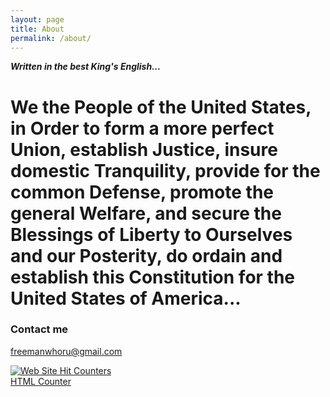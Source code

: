 ```yaml
---
layout: page
title: About
permalink: /about/
---
```

___Written in the best King's English...___

# We the People of the United States, in Order to form a more perfect Union, establish Justice, insure domestic Tranquility, provide for the common Defense, promote the general Welfare, and secure the Blessings of Liberty to Ourselves and our Posterity, do ordain and establish this Constitution for the United States of America...


### Contact me

[freemanwhoru@gmail.com](mailto:freemanwhoru@gmail.com)


<a href="https://www.easycounter.com/">
<img src="https://www.easycounter.com/counter.php?reidhead,asovereignlifeabout"
border="0" alt="Web Site Hit Counters"></a>
<br><a href="https://www.easycounter.com/">HTML Counter</a>

